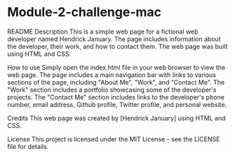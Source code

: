# Module-2-challenge-mac
README
Description
This is a simple web page for a fictional web developer named Hendrick January. The page includes information about the developer, their work, and how to contact them. The web page was built using HTML and CSS.

How to use
Simply open the index.html file in your web browser to view the web page. The page includes a main navigation bar with links to various sections of the page, including "About Me", "Work", and "Contact Me". The "Work" section includes a portfolio showcasing some of the developer's projects. The "Contact Me" section includes links to the developer's phone number, email address, Github profile, Twitter profile, and personal website.

Credits
This web page was created by [Hendrick January] using HTML and CSS.

License
This project is licensed under the MIT License - see the LICENSE file for details.